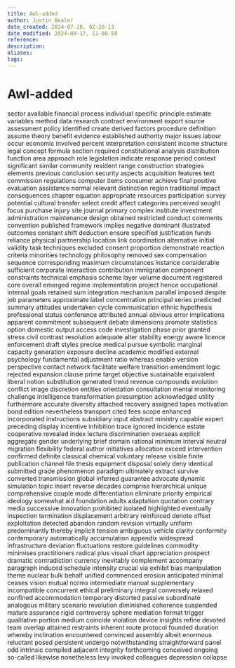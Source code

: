 ```yaml
---
title: Awl-added
author: Justin Bealer
date_created: 2024-07-20, 02-28-13
date_modified: 2024-09-17, 11-00-59
reference: 
description: 
aliases: 
tags: 
---
```

# Awl-added
sector
available
financial
process
individual
specific
principle
estimate
variables
method
data
research
contract
environment
export
source
assessment
policy
identified
create
derived
factors
procedure
definition
assume
theory
benefit
evidence
established
authority
major
issues
labour
occur
economic
involved
percent
interpretation
consistent
income
structure
legal
concept
formula
section
required
constitutional
analysis
distribution
function
area
approach
role
legislation
indicate
response
period
context
significant
similar
community
resident
range
construction
strategies
elements
previous
conclusion
security
aspects
acquisition
features
text
commission
regulations
computer
items
consumer
achieve
final
positive
evaluation
assistance
normal
relevant
distinction
region
traditional
impact
consequences
chapter
equation
appropriate
resources
participation
survey
potential
cultural
transfer
select
credit
affect
categories
perceived
sought
focus
purchase
injury
site
journal
primary
complex
institute
investment
administration
maintenance
design
obtained
restricted
conduct
comments
convention
published
framework
implies
negative
dominant
illustrated
outcomes
constant
shift
deduction
ensure
specified
justification
funds
reliance
physical
partnership
location
link
coordination
alternative
initial
validity
task
techniques
excluded
consent
proportion
demonstrate
reaction
criteria
minorities
technology
philosophy
removed
sex
compensation
sequence
corresponding
maximum
circumstances
instance
considerable
sufficient
corporate
interaction
contribution
immigration
component
constraints
technical
emphasis
scheme
layer
volume
document
registered
core
overall
emerged
regime
implementation
project
hence
occupational
internal
goals
retained
sum
integration
mechanism
parallel
imposed
despite
job
parameters
approximate
label
concentration
principal
series
predicted
summary
attitudes
undertaken
cycle
communication
ethnic
hypothesis
professional
status
conference
attributed
annual
obvious
error
implications
apparent
commitment
subsequent
debate
dimensions
promote
statistics
option
domestic
output
access
code
investigation
phase
prior
granted
stress
civil
contrast
resolution
adequate
alter
stability
energy
aware
licence
enforcement
draft
styles
precise
medical
pursue
symbolic
marginal
capacity
generation
exposure
decline
academic
modified
external
psychology
fundamental
adjustment
ratio
whereas
enable
version
perspective
contact
network
facilitate
welfare
transition
amendment
logic
rejected
expansion
clause
prime
target
objective
sustainable
equivalent
liberal
notion
substitution
generated
trend
revenue
compounds
evolution
conflict
image
discretion
entities
orientation
consultation
mental
monitoring
challenge
intelligence
transformation
presumption
acknowledged
utility
furthermore
accurate
diversity
attached
recovery
assigned
tapes
motivation
bond
edition
nevertheless
transport
cited
fees
scope
enhanced
incorporated
instructions
subsidiary
input
abstract
ministry
capable
expert
preceding
display
incentive
inhibition
trace
ignored
incidence
estate
cooperative
revealed
index
lecture
discrimination
overseas
explicit
aggregate
gender
underlying
brief
domain
rational
minimum
interval
neutral
migration
flexibility
federal
author
initiatives
allocation
exceed
intervention
confirmed
definite
classical
chemical
voluntary
release
visible
finite
publication
channel
file
thesis
equipment
disposal
solely
deny
identical
submitted
grade
phenomenon
paradigm
ultimately
extract
survive
converted
transmission
global
inferred
guarantee
advocate
dynamic
simulation
topic
insert
reverse
decades
comprise
hierarchical
unique
comprehensive
couple
mode
differentiation
eliminate
priority
empirical
ideology
somewhat
aid
foundation
adults
adaptation
quotation
contrary
media
successive
innovation
prohibited
isolated
highlighted
eventually
inspection
termination
displacement
arbitrary
reinforced
denote
offset
exploitation
detected
abandon
random
revision
virtually
uniform
predominantly
thereby
implicit
tension
ambiguous
vehicle
clarity
conformity
contemporary
automatically
accumulation
appendix
widespread
infrastructure
deviation
fluctuations
restore
guidelines
commodity
minimises
practitioners
radical
plus
visual
chart
appreciation
prospect
dramatic
contradiction
currency
inevitably
complement
accompany
paragraph
induced
schedule
intensity
crucial
via
exhibit
bias
manipulation
theme
nuclear
bulk
behalf
unified
commenced
erosion
anticipated
minimal
ceases
vision
mutual
norms
intermediate
manual
supplementary
incompatible
concurrent
ethical
preliminary
integral
conversely
relaxed
confined
accommodation
temporary
distorted
passive
subordinate
analogous
military
scenario
revolution
diminished
coherence
suspended
mature
assurance
rigid
controversy
sphere
mediation
format
trigger
qualitative
portion
medium
coincide
violation
device
insights
refine
devoted
team
overlap
attained
restraints
inherent
route
protocol
founded
duration
whereby
inclination
encountered
convinced
assembly
albeit
enormous
reluctant
posed
persistent
undergo
notwithstanding
straightforward
panel
odd
intrinsic
compiled
adjacent
integrity
forthcoming
conceived
ongoing
so-called
likewise
nonetheless
levy
invoked
colleagues
depression
collapse
